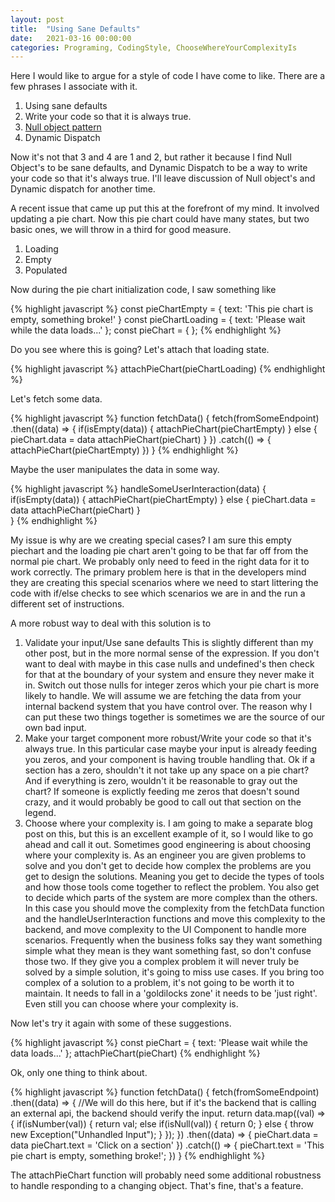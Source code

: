 ```yaml
---
layout: post
title:  "Using Sane Defaults"
date:   2021-03-16 00:00:00
categories: Programing, CodingStyle, ChooseWhereYourComplexityIs
---
```


Here I would like to argue for a style of code I have come to like. There are a few phrases I associate with it.
1. Using sane defaults
2. Write your code so that it is always true.
3. [Null object pattern](https://en.wikipedia.org/wiki/Null_object_pattern#JavaScript)
4. Dynamic Dispatch

Now it's not that 3 and 4 are 1 and 2, but rather it because I find Null Object's to be sane defaults, and Dynamic Dispatch to be a way to write your code so that it's always true.  I'll leave discussion of Null object's and Dynamic dispatch for another time.

A recent issue that came up put this at the forefront of my mind. It involved updating a pie chart. Now this pie chart could have many states, but two basic ones, we will throw in a third for good measure.
1. Loading
2. Empty
3. Populated

Now during the pie chart initialization code, I saw something like

{% highlight javascript %}
const pieChartEmpty = {
    text: 'This pie chart is empty, something broke!'
}
const pieChartLoading = {
    text: 'Please wait while the data loads...'
};
const pieChart = {
};
{% endhighlight %}

Do you see where this is going? Let's attach that loading state.

{% highlight javascript %}
    attachPieChart(pieChartLoading)
{% endhighlight %}

Let's fetch some data. 

{% highlight javascript %}
function fetchData() {
    fetch(fromSomeEndpoint)
        .then((data) => {
            if(isEmpty(data)) {
                attachPieChart(pieChartEmpty)
            } else {
                pieChart.data = data
                attachPieChart(pieChart)
            }
        })
        .catch(() => {
            attachPieChart(pieChartEmpty)
        })
}
{% endhighlight %}

Maybe the user manipulates the data in some way.

{% highlight javascript %}
handleSomeUserInteraction(data) {
    if(isEmpty(data)) {
        attachPieChart(pieChartEmpty)
    } else {
        pieChart.data = data
        attachPieChart(pieChart)
    }    
}
{% endhighlight %}

My issue is why are we creating special cases?  I am sure this empty piechart and the loading pie chart aren't going to be that far off from the normal pie chart. We probably only need to feed in the right data for it to work correctly.  The primary problem here is that in the developers mind they are creating this special scenarios where we need to start littering the code with if/else checks to see which scenarios we are in and the run a different set of instructions.

A more robust way to deal with this solution is to
1. Validate your input/Use sane defaults
This is slightly different than my other post, but in the more normal sense of the expression.  If you don't want to deal with maybe in this case nulls and undefined's then check for that at the boundary of your system and ensure they never make it in.  Switch out those nulls for integer zeros which your pie chart is more likely to handle.  We will assume we are fetching the data from your internal backend system that you have control over.  The reason why I can put these two things together is sometimes we are the source of our own bad input.
2. Make your target component more robust/Write your code so that it's always true.
In this particular case maybe your input is already feeding you zeros, and your component is having trouble handling that.  Ok if a section has a zero, shouldn't it not take up any space on a pie chart?  And if everything is zero, wouldn't it be reasonable to gray out the chart?  If someone is explictly feeding me zeros that doesn't sound crazy, and it would probably be good to call out that section on the legend.
3. Choose where your complexity is.
I am going to make a separate blog post on this, but this is an excellent example of it, so I would like to go ahead and call it out.  Sometimes good engineering is about choosing where your complexity is.  As an engineer you are given problems to solve and you don't get to decide how complex the problems are you get to design the solutions.  Meaning you get to decide the types of tools and how those tools come together to reflect the problem. You also get to decide which parts of the system are more complex than the others.  In this case you should move the complexity from the fetchData function and the handleUserInteraction functions and move this complexity to the backend, and move complexity to the UI Component to handle more scenarios.  Frequently when the business folks say they want something simple what they mean is they want something fast, so don't confuse those two.  If they give you a complex problem it will never truly be solved by a simple solution, it's going to miss use cases.  If you bring too complex of a solution to a problem, it's not going to be worth it to maintain. It needs to fall in a 'goldilocks zone' it needs to be 'just right'.  Even still you can choose where your complexity is.

Now let's try it again with some of these suggestions.


{% highlight javascript %}
const pieChart = {
    text: 'Please wait while the data loads...'
};
attachPieChart(pieChart)
{% endhighlight %}

Ok, only one thing to think about.

{% highlight javascript %}
function fetchData() {
    fetch(fromSomeEndpoint)
        .then((data) => {
            //We will do this here, but if it's the backend that is calling an external api, the backend should verify the input.
            return data.map((val) => {
                if(isNumber(val)) {
                    return val;
                else if(isNull(val)) {
                    return 0;
                } else {
                    throw new Exception("Unhandled Input");
                }
            });
        })
        .then((data) => {
            pieChart.data = data
            pieChart.text = 'Click on a section'
        })
        .catch(() => {
            pieChart.text = 'This pie chart is empty, something broke!';
        })
}
{% endhighlight %}

The attachPieChart function will probably need some additional robustness to handle responding to a changing object.  That's fine, that's a feature.  
